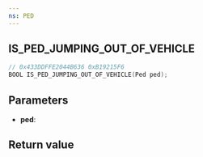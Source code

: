 ```yaml
---
ns: PED
---
```

## IS_PED_JUMPING_OUT_OF_VEHICLE

```c
// 0x433DDFFE2044B636 0xB19215F6
BOOL IS_PED_JUMPING_OUT_OF_VEHICLE(Ped ped);
```


## Parameters
* **ped**: 

## Return value
